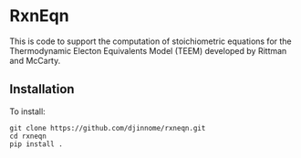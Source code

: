 # RxnEqn
This is code to support the computation of stoichiometric equations for the Thermodynamic Electon Equivalents Model (TEEM) developed by Rittman and McCarty.

## Installation
To install:

```
git clone https://github.com/djinnome/rxneqn.git
cd rxneqn
pip install .
```
